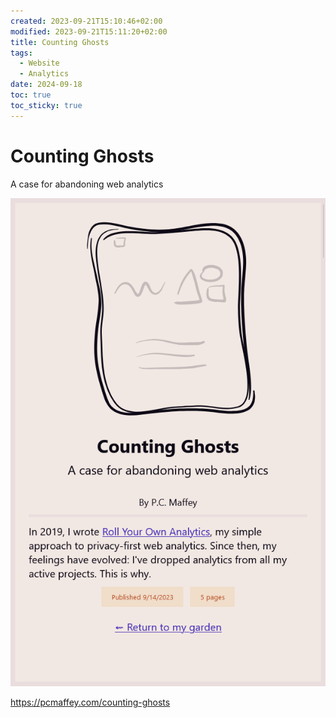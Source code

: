 ```yaml
---
created: 2023-09-21T15:10:46+02:00
modified: 2023-09-21T15:11:20+02:00
title: Counting Ghosts
tags:
  - Website
  - Analytics
date: 2024-09-18
toc: true
toc_sticky: true
---
```


# Counting Ghosts

A case for abandoning web analytics

![](../_asset/2023-09-21-Counting%20Ghosts_image_1.png)

<https://pcmaffey.com/counting-ghosts>
